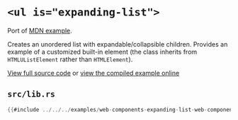 # `<ul is="expanding-list">`

Port of [MDN example](https://github.com/mdn/web-components-examples/tree/master/expanding-list-web-component).

Creates an unordered list with expandable/collapsible children. Provides an example of a customized built-in element (the class inherits from `HTMLUListElement` rather than `HTMLElement`).

[View full source code][code] or [view the compiled example online][online]

[online]: https://rustwasm.github.io/wasm-bindgen/exbuild/web-components-expanding-list-web-component/
[code]: https://github.com/rustwasm/wasm-bindgen/tree/master/examples/web-components-expanding-list-web-component

## `src/lib.rs`

```rust
{{#include ../../../examples/web-components-expanding-list-web-component/src/lib.rs}}
```